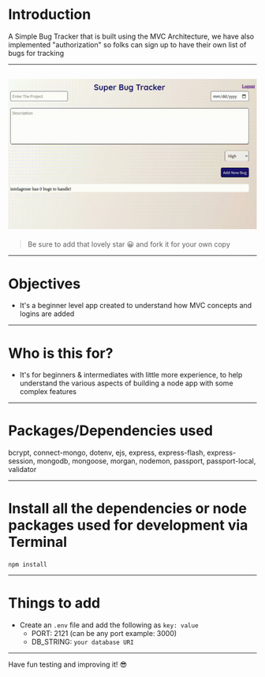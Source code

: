 # Introduction

A Simple Bug Tracker that is built using the MVC Architecture, we have also implemented "authorization" so folks can sign up to have their own list of bugs for tracking 

---

![Short demo video. Submitting a bug report and having it display on screen.](assets/demo.gif)
---

> Be sure to add that lovely star 😀 and fork it for your own copy

---

# Objectives

- It's a beginner level app created to understand how MVC concepts and logins are added

---

# Who is this for? 

- It's for beginners & intermediates with little more experience, to help understand the various aspects of building a node app with some complex features

---

# Packages/Dependencies used 

bcrypt, connect-mongo, dotenv, ejs, express, express-flash, express-session, mongodb, mongoose, morgan, nodemon, passport, passport-local, validator

---

# Install all the dependencies or node packages used for development via Terminal

`npm install` 

---

# Things to add

- Create an `.env` file and add the following as `key: value` 
  - PORT: 2121 (can be any port example: 3000) 
  - DB_STRING: `your database URI` 
 ---
 
 Have fun testing and improving it! 😎


